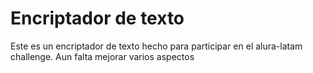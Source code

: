 <h1>Encriptador de texto</h1>
Este es un encriptador de texto hecho para participar en el alura-latam challenge. Aun falta mejorar varios aspectos
